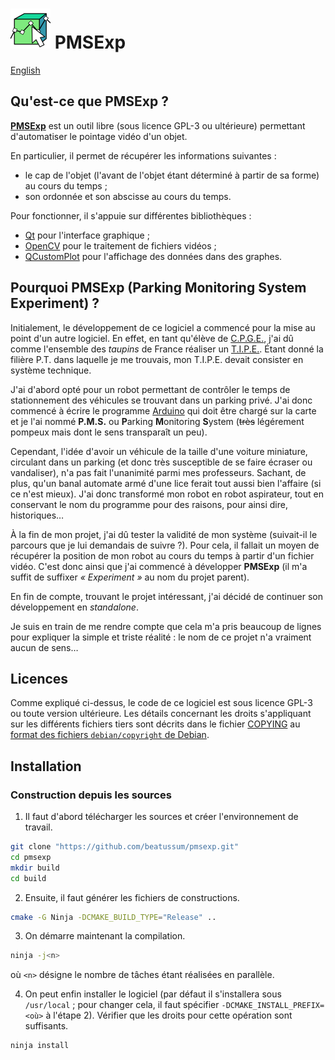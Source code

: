 # <img src="share/icons/com.github.PMSExp.png" width="64" height="64"/> **PMSExp**

[English](README.md)

## Qu'est-ce que **PMSExp** ?

[**PMSExp**](https://github.com/beatussum/pmsexp/) est un outil libre (sous licence GPL-3 ou ultérieure) permettant d'automatiser le pointage vidéo d'un objet.

En particulier, il permet de récupérer les informations suivantes :
- le cap de l'objet (l'avant de l'objet étant déterminé à partir de sa forme) au cours du temps ;
- son ordonnée et son abscisse au cours du temps.

Pour fonctionner, il s'appuie sur différentes bibliothèques :
- [Qt](https://www.qt.io/) pour l'interface graphique ;
- [OpenCV](https://opencv.org/) pour le traitement de fichiers vidéos ;
- [QCustomPlot](https://www.qcustomplot.com/) pour l'affichage des données dans des graphes.

## Pourquoi **PMSExp** (**P**arking **M**onitoring **S**ystem **Exp**eriment) ?

Initialement, le développement de ce logiciel a commencé pour la mise au point d'un autre logiciel. En effet, en tant qu'élève de [C.P.G.E.](https://www.enseignementsup-recherche.gouv.fr/fr/classes-preparatoires-aux-grandes-ecoles-cpge-46496), j'ai dû comme l'ensemble des _taupins_ de France réaliser un [T.I.P.E.](https://www.scei-concours.fr/tipe.php). Étant donné la filière P.T. dans laquelle je me trouvais, mon T.I.P.E. devait consister en système technique.

J'ai d'abord opté pour un robot permettant de contrôler le temps de stationnement des véhicules se trouvant dans un parking privé. J'ai donc commencé à écrire le programme [Arduino](https://www.arduino.cc/) qui doit être chargé sur la carte et je l'ai nommé **P.M.S.** ou **P**arking **M**onitoring **S**ystem (~~très~~ légérement pompeux mais dont le sens transparaît un peu).

Cependant, l'idée d'avoir un véhicule de la taille d'une voiture miniature, circulant dans un parking (et donc très susceptible de se faire écraser ou vandaliser), n'a pas fait l'unanimité parmi mes professeurs. Sachant, de plus, qu'un banal automate armé d'une lice ferait tout aussi bien l'affaire (si ce n'est mieux). J'ai donc transformé mon robot en robot aspirateur, tout en conservant le nom du programme pour des raisons, pour ainsi dire, historiques…

À la fin de mon projet, j'ai dû tester la validité de mon système (suivait-il le parcours que je lui demandais de suivre ?). Pour cela, il fallait un moyen de récupérer la position de mon robot au cours du temps à partir d'un fichier vidéo. C'est donc ainsi que j'ai commencé à développer **PMSExp** (il m'a suffit de suffixer _« Experiment »_ au nom du projet parent).

En fin de compte, trouvant le projet intéressant, j'ai décidé de continuer son développement en _standalone_.

Je suis en train de me rendre compte que cela m'a pris beaucoup de lignes pour expliquer la simple et triste réalité : le nom de ce projet n'a vraiment aucun de sens…

## Licences

Comme expliqué ci-dessus, le code de ce logiciel est sous licence GPL-3 ou toute version ultérieure. Les détails concernant les droits s'appliquant sur les différents fichiers tiers sont décrits dans le fichier [COPYING](COPYING) au [format des fichiers `debian/copyright` de Debian](https://www.debian.org/doc/packaging-manuals/copyright-format/1.0/).

## Installation

### Construction depuis les sources

1. Il faut d'abord télécharger les sources et créer l'environnement de travail.

```bash
git clone "https://github.com/beatussum/pmsexp.git"
cd pmsexp
mkdir build
cd build
```

2. Ensuite, il faut générer les fichiers de constructions.

```bash
cmake -G Ninja -DCMAKE_BUILD_TYPE="Release" ..
```

3. On démarre maintenant la compilation.

```bash
ninja -j<n>
```

où `<n>` désigne le nombre de tâches étant réalisées en parallèle.

4. On peut enfin installer le logiciel (par défaut il s'installera sous `/usr/local` ; pour changer cela, il faut spécifier `-DCMAKE_INSTALL_PREFIX=<où>` à l'étape 2). Vérifier que les droits pour cette opération sont suffisants.

```bash
ninja install
```

